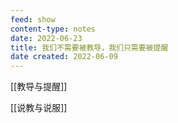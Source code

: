 ```yaml
---
feed: show
content-type: notes
date: 2022-06-23
title: 我们不需要被教导，我们只需要被提醒
date created: 2022-06-09
---
```


[[教导与提醒]]

[[说教与说服]]
